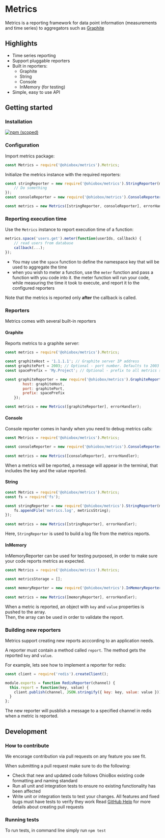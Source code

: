 # Metrics
Metrics is a reporting framework for data point information (measurements and time series) to aggregators such as [Graphite](https://graphiteapp.org/)

## Highlights
* Time series reporting
* Support pluggable reporters
* Built in reporters:
	* Graphite
	* String
	* Console
	* InMemory (for testing)
* Simple, easy to use API

## Getting started
### Installation
[![npm (scoped)](https://img.shields.io/npm/v/@ohiobox/metrics.svg)]()

### Configuration
Import metrics package:
```js
const Metrics = require('@ohiobox/metrics').Metrics;
```
Initialize the metrics instance with the required reporters:
```js
const stringReporter = new require('@ohiobox/metrics').StringReporter(metricString => {
	// Do something
});
const consoleReporter = new require('@ohiobox/metrics').ConsoleReporter();

const metrics = new Metrics([stringReporter, consoleReporter], errorHandler);
```

### Reporting execution time
Use the `Metrics` instance to report execution time of a function:
```js
metrics.space('users.get').meter(function(userIds, callback) {
	// read users from database
	callback(...);
});
```
* You may use the `space` function to define the namespace key that will be used to aggregate the time
* when you wish to meter a function, use the `meter` function and pass a function with you code into it. the meter function will run your code, while measuring the time it took to execute, and report it to the configured reporters 

Note that the metrics is reported only **after** the callback is called.

### Reporters
Metrics comes with several built-in reporters
#### Graphite
Reports metrics to a graphite server:
```js
const metrics = require('@ohiobox/metrics').Metrics;

const graphiteHost = '1.1.1.1'; // Graphite server IP address
const graphitePort = 2003; // Optional - port number. Defaults to 2003
const spacePrefix = 'My.Project'; // Optional - prefix to all metrics spaces

const graphiteReporter = new require('@ohiobox/metrics').GraphiteReporter({
		host: graphiteHost,
		port: graphitePort,
		prefix: spacePrefix
	});

const metrics = new Metrics([graphiteReporter], errorHandler);
```

#### Console
Console reporter comes in handy when you need to debug metrics calls:
```js
const Metrics = require('@ohiobox/metrics').Metrics;

const consoleReporter = new require('@ohiobox/metrics').ConsoleReporter();
	
const metrics = new Metrics([consoleReporter], errorHandler);
```
When a metrics will be reported, a message will appear in the terminal, that includes the key and the value reported.

#### String
```js
const Metrics = require('@ohiobox/metrics').Metrics;
const fs = require('fs');

const stringReporter = new require('@ohiobox/metrics').StringReporter(metricString => {
	fs.appendFile('metrics.log', metricsString);
});
	
const metrics = new Metrics([stringReporter], errorHandler);
```
Here, `StringReporter` is used to build a log file from the metrics reports.

#### InMemory
InMemoryReporter can be used for testing purposed, in order to make sure your code reports metrics as expected.
```js
const Metrics = require('@ohiobox/metrics').Metrics;

const metricsStorage = [];

const memoryReporter = new require('@ohiobox/metrics').InMemoryReporter(metricsStorage);
	
const metrics = new Metrics([memoryReporter], errorHandler);
```
When a metric is reported, an object with `key` and `value` properties is pushed to the array.<br/>
Then, the array can be used in order to validate the report.

### Building new reporters
Metrics support creating new reports acccording to an application needs.

A reporter must contain a method called `report`. The method gets the reported `key` and `value`. 

For example, lets see how to implement a reporter for redis:
```js
const client = require('redis').createClient();

module.exports = function RedisReporter(channel) {
  this.report = function(key, value) {
    client.publish(channel, JSON.stringify({ key: key, value: value }));
  }
};
```
The new reporter will pusblish a message to a specified channel in redis when a metric is reported.

## Development

### How to contribute
We encorage contribution via pull requests on any feature you see fit.

When submitting a pull request make sure to do the following:
* Check that new and updated code follows OhioBox existing code formatting and naming standard
* Run all unit and integration tests to ensure no existing functionality has been affected
* Write unit or integration tests to test your changes. All features and fixed bugs must have tests to verify they work
Read [GitHub Help](https://help.github.com/articles/about-pull-requests/) for more details about creating pull requests

### Running tests
To run tests, in command line simply run `npm test`
